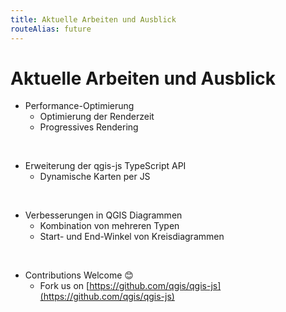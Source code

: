 ```yaml
---
title: Aktuelle Arbeiten und Ausblick
routeAlias: future
---
```


# Aktuelle Arbeiten und Ausblick

- Performance-Optimierung
  - Optimierung der Renderzeit
  - Progressives Rendering

<br />

- Erweiterung der qgis-js TypeScript API
  - Dynamische Karten per JS

<br />

- Verbesserungen in QGIS Diagrammen
  - Kombination von mehreren Typen
  - Start- und End-Winkel von Kreisdiagrammen

<br />

- Contributions Welcome 😊
  - Fork us on [https://github.com/qgis/qgis-js](https://github.com/qgis/qgis-js)

